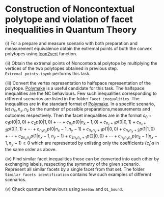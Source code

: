 # Construction of Noncontextual polytope and violation of facet inequalities in Quantum Theory
(i) For a prepare and measure scenario with both preparation and measurement equivalence obtain the extremal points of both the convex polytopes using [lcon2vert](https://in.mathworks.com/matlabcentral/fileexchange/30892-analyze-n-dimensional-convex-polyhedra) function.

(ii) Obtain the extremal points of Noncontextual polytope by multiplying the vertices of the two polytopes obtained in previous step. `Extremal_points.ipynb` performs this task. 

(iii) Convert the vertex representation to halfspace representation of the polytope. [Polymake](https://polymake.org/doku.php/user_guide/tutorials/apps_polytope) is a useful candidate for this task. The halfspace inequalities are the NC behaviours. Few such inequalities corresponding to different scenarios are listed in the folder `Facet inequalities`. The inequalities are in the standard format of [Polymake](https://polymake.org/doku.php/user_guide/tutorials/latest/coordinates). In a specific scenario, let $n_x,n_y,n_z$ be the number of possible preparations,measurements and outcomes respectively. Then the facet inequalities are in the format $c_0+c_1 p(0|0,0)+c_2 p(0|1,0)+\cdots +c_{n_x} p(0|n_x-1,0)+c_{n_x+1} p(0|0,1)+c_{n_x+2} p(0|1,1)+\cdots +c_{n_xn_y} p(0|n_x-1,n_y-1)+c_{n_xn_y+1} p(1|0,0)+c_{n_xn_y+2} p(1|1,0)+\cdots +c_{2n_xn_y} p(1|n_x-1,n_y-1)+c_{2n_xn_y+1} p(2|0,0)+\cdots +c_{n_zn_xn_y} p(n_z-1|n_x-1,n_y-1) \geq 0$ which are represented by enlisting only the coefficients $\{c_i\}$s in the same order as above. 

(iv) Find similar facet inequalities those can be converted into each other by exchanging labels, respecting the symmetry of the given scenario. Represent all similar facets by a single facet from that set. The folder `Similar facets identification` contains few such examples of different scenarios. 

(v) Check quantum behaviours using `SeeSaw` and `Q1_bound`.  
